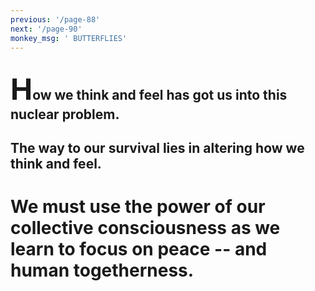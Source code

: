 ```yaml
---
previous: '/page-88'
next: '/page-90'
monkey_msg: ' BUTTERFLIES'
---
```


## <span style="font-size:47px;">H</span>ow we think and feel has got us into this nuclear problem.
## The way to our survival lies in altering how we think and feel.
# We must use the power of our collective consciousness as we learn to focus on peace -- and human togetherness.
